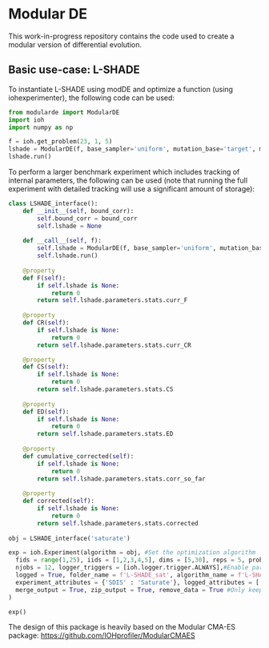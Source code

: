 # Modular DE 

This work-in-progress repository contains the code used to create a modular version of differential evolution. 

## Basic use-case: L-SHADE

To instantiate L-SHADE using modDE and optimize a function (using iohexperimenter), the following code can be used:

```python
from modularde import ModularDE
import ioh
import numpy as np

f = ioh.get_problem(23, 1, 5)
lshade = ModularDE(f, base_sampler='uniform', mutation_base='target', mutation_reference='pbest', bound_correction='expc_center', crossover='bin', lpsr=True, lambda_ = 18*5, memory_size = 6, use_archive=True, init_stats=True, adaptation_method_F='shade', adaptation_method_CR='shade')
lshade.run()
```

To perform a larger benchmark experiment which includes tracking of internal parameters, the following can be used (note that running the full experiment with detailed tracking will use a significant amount of storage):

```python
class LSHADE_interface():
    def __init__(self, bound_corr):
        self.bound_corr = bound_corr
        self.lshade = None
        
    def __call__(self, f):
        self.lshade = ModularDE(f, base_sampler='uniform', mutation_base='target', mutation_reference='pbest', bound_correction = self.bound_corr, crossover='bin', lpsr=True, lambda_ = 18*f.meta_data.n_variables, memory_size = 6, use_archive=True, init_stats = True, adaptation_method_F='shade', adaptation_method_CR='shade')
        self.lshade.run()
        
    @property
    def F(self):
        if self.lshade is None:
            return 0
        return self.lshade.parameters.stats.curr_F
    
    @property
    def CR(self):
        if self.lshade is None:
            return 0
        return self.lshade.parameters.stats.curr_CR

    @property
    def CS(self):
        if self.lshade is None:
            return 0
        return self.lshade.parameters.stats.CS
    
    @property
    def ED(self):
        if self.lshade is None:
            return 0
        return self.lshade.parameters.stats.ED
    
    @property
    def cumulative_corrected(self):
        if self.lshade is None:
            return 0
        return self.lshade.parameters.stats.corr_so_far
    
    @property
    def corrected(self):
        if self.lshade is None:
            return 0
        return self.lshade.parameters.stats.corrected
        
obj = LSHADE_interface('saturate')

exp = ioh.Experiment(algorithm = obj, #Set the optimization algorithm
  fids = range(1,25), iids = [1,2,3,4,5], dims = [5,30], reps = 5, problem_type = 'Real', #Problem definitions
  njobs = 12, logger_triggers = [ioh.logger.trigger.ALWAYS],#Enable paralellization
  logged = True, folder_name = f'L-SHADE_sat', algorithm_name = f'L-SHADE', store_positions = True, #Logging specifications
  experiment_attributes = {'SDIS' : 'Saturate'}, logged_attributes = ['corrected', 'cumulative_corrected', 'F', 'CR', 'CS', 'ED'], #Attribute tracking
  merge_output = True, zip_output = True, remove_data = True #Only keep data as a single zip-file
)

exp()
```

The design of this package is heavily based on the Modular CMA-ES package: https://github.com/IOHprofiler/ModularCMAES

